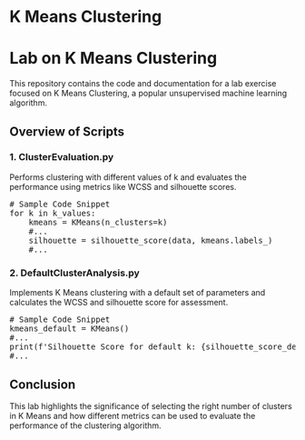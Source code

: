 # K Means Clustering

<!DOCTYPE html>
<html>
<head>


</head>
<body>

<h1>Lab on K Means Clustering</h1>
<p>This repository contains the code and documentation for a lab exercise focused on K Means Clustering, a popular unsupervised machine learning algorithm.</p>

<h2>Overview of Scripts</h2>

<h3>1. ClusterEvaluation.py </h3>
<p>Performs clustering with different values of k and evaluates the performance using metrics like WCSS and silhouette scores.</p>
<pre class="code">
# Sample Code Snippet
for k in k_values:
    kmeans = KMeans(n_clusters=k)
    #...
    silhouette = silhouette_score(data, kmeans.labels_)
    #...
</pre>

<h3>2. DefaultClusterAnalysis.py </h3>
<p>Implements K Means clustering with a default set of parameters and calculates the WCSS and silhouette score for assessment.</p>
<pre class="code">
# Sample Code Snippet
kmeans_default = KMeans()
#...
print(f'Silhouette Score for default k: {silhouette_score_default:.2}')
#...
</pre>

<h2>Conclusion</h2>
<p>This lab highlights the significance of selecting the right number of clusters in K Means and how different metrics can be used to evaluate the performance of the clustering algorithm.</p>

</body>
</html>
